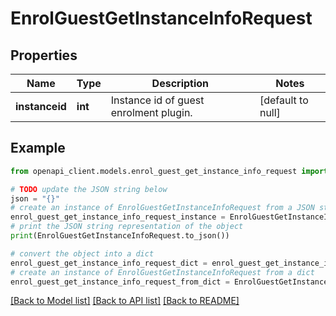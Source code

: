 # EnrolGuestGetInstanceInfoRequest


## Properties

Name | Type | Description | Notes
------------ | ------------- | ------------- | -------------
**instanceid** | **int** | Instance id of guest enrolment plugin. | [default to null]

## Example

```python
from openapi_client.models.enrol_guest_get_instance_info_request import EnrolGuestGetInstanceInfoRequest

# TODO update the JSON string below
json = "{}"
# create an instance of EnrolGuestGetInstanceInfoRequest from a JSON string
enrol_guest_get_instance_info_request_instance = EnrolGuestGetInstanceInfoRequest.from_json(json)
# print the JSON string representation of the object
print(EnrolGuestGetInstanceInfoRequest.to_json())

# convert the object into a dict
enrol_guest_get_instance_info_request_dict = enrol_guest_get_instance_info_request_instance.to_dict()
# create an instance of EnrolGuestGetInstanceInfoRequest from a dict
enrol_guest_get_instance_info_request_from_dict = EnrolGuestGetInstanceInfoRequest.from_dict(enrol_guest_get_instance_info_request_dict)
```
[[Back to Model list]](../README.md#documentation-for-models) [[Back to API list]](../README.md#documentation-for-api-endpoints) [[Back to README]](../README.md)


